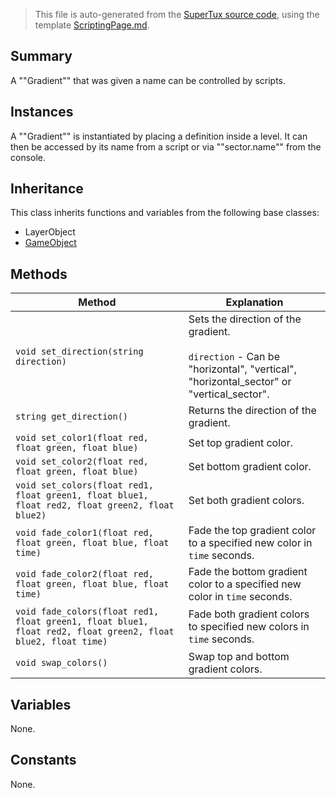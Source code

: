 > This file is auto-generated from the [SuperTux source code](https://github.com/SuperTux/supertux/tree/master/src), using the template [ScriptingPage.md](https://github.com/SuperTux/wiki/tree/master/templates/ScriptingPage.md).

Summary
-------

A ""Gradient"" that was given a name can be controlled by scripts.

Instances
--------

A ""Gradient"" is instantiated by placing a definition inside a level. It can then be accessed by its name from a script or via ""sector.name"" from the console. 

Inheritance
--------

This class inherits functions and variables from the following base classes:
* LayerObject
* [GameObject](https://github.com/SuperTux/supertux/wiki/ScriptingGameObject)


Methods
-------

Method | Explanation
-------|-------
`void set_direction(string direction)` | Sets the direction of the gradient.<br /><br /> `direction` - Can be "horizontal", "vertical", "horizontal_sector" or "vertical_sector". 
`string get_direction()` | Returns the direction of the gradient.
`void set_color1(float red, float green, float blue)` | Set top gradient color.
`void set_color2(float red, float green, float blue)` | Set bottom gradient color.
`void set_colors(float red1, float green1, float blue1, float red2, float green2, float blue2)` | Set both gradient colors.
`void fade_color1(float red, float green, float blue, float time)` | Fade the top gradient color to a specified new color in `time` seconds.
`void fade_color2(float red, float green, float blue, float time)` | Fade the bottom gradient color to a specified new color in `time` seconds.
`void fade_colors(float red1, float green1, float blue1, float red2, float green2, float blue2, float time)` | Fade both gradient colors to specified new colors in `time` seconds.
`void swap_colors()` | Swap top and bottom gradient colors.


Variables
---------

None.

Constants
---------

None.
